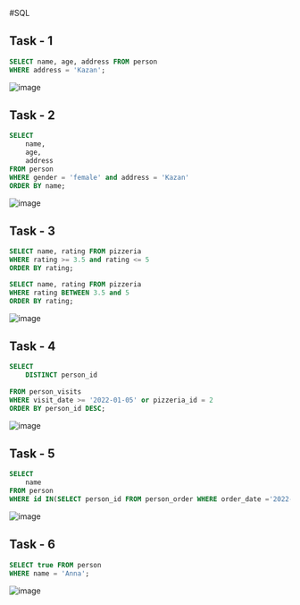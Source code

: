 #SQL

## Task - 1
```sql
SELECT name, age, address FROM person
WHERE address = 'Kazan';
```
![image](https://github.com/CheAm1337/select/assets/115126424/dab15b1a-1cdd-4490-8bae-4b0614cb8fc8)

## Task - 2
```sql
SELECT 
	name, 
	age, 
	address
FROM person
WHERE gender = 'female' and address = 'Kazan'
ORDER BY name;
```
![image](https://github.com/CheAm1337/select/assets/115126424/b2726008-c052-4080-b176-a4992f4a47db)

## Task - 3

```sql
SELECT name, rating FROM pizzeria
WHERE rating >= 3.5 and rating <= 5
ORDER BY rating;
```

```sql
SELECT name, rating FROM pizzeria
WHERE rating BETWEEN 3.5 and 5
ORDER BY rating;
```
![image](https://github.com/CheAm1337/select/assets/115126424/85106f9d-bd9a-4f0c-bece-ad613d621a15)

## Task - 4

```sql
SELECT 
	DISTINCT person_id
	
FROM person_visits
WHERE visit_date >= '2022-01-05' or pizzeria_id = 2
ORDER BY person_id DESC;
```
![image](https://github.com/CheAm1337/select/assets/115126424/90edbe1d-9347-4ee7-b89d-3f0e3981e41c)

## Task - 5

```sql
SELECT 
	name
FROM person
WHERE id IN(SELECT person_id FROM person_order WHERE order_date ='2022-01-01' or order_date = '2022-01-07' or order_date = '2022-01-07');
```
![image](https://github.com/CheAm1337/select/assets/115126424/c5ce4845-4b56-48f8-ac73-64e619594a1a)

## Task - 6

```sql
SELECT true FROM person
WHERE name = 'Anna';
```
![image](https://github.com/CheAm1337/select/assets/115126424/2d6e936e-c03d-45b5-b4b1-fb28cbfd8f5a)


